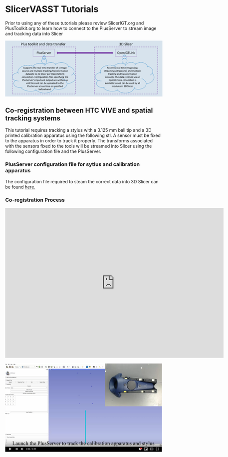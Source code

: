 
# SlicerVASST Tutorials
Prior to using any of these tutorials please review SlicerIGT.org and PlusToolkit.org to learn how to connect to the PlusServer to stream image and tracking data into Slicer

<img src="Media/PlusServer.PNG"/>

## Co-registration between HTC VIVE and spatial tracking systems 
This tutorial requires tracking a stylus with a 3.125 mm ball tip and a 3D printed calibration apparatus using the following stl. A sensor must be fixed to the apparatus in order to track it properly. The transforms associated with the sensors fixed to the tools will be streamed into Slicer using the following configuration file and the PlusServer. 

### PlusServer configuration file for sytlus and calibration apparatus 

The configuration file required to steam the correct data into 3D Slicer can be found [here.](https://github.com/lgroves6/SlicerVAASTTutorials/blob/master/Co-calibration.xml)

### Co-registration Process 

<div class="embed-container">
  <iframe
      src="https://www.youtube.com/user/kyle"
      width="700"
      height="480"
      frameborder="0"
      allowfullscreen="">
  </iframe>
</div>

[![IMAGE ALT TEXT HERE](https://github.com/lgroves6/SlicerVAASTTutorials/blob/master/Media/Youtube%20Screencap.PNG)](https://www.youtube.com/watch?v=xRixBN41xmU&feature=youtu.be)

